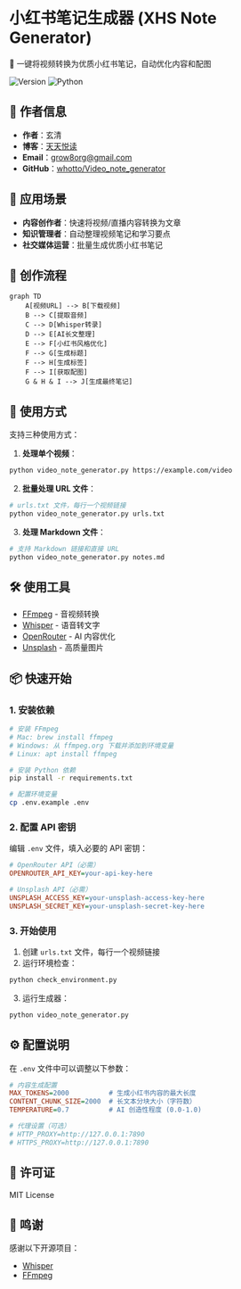 # 小红书笔记生成器 (XHS Note Generator)

🎥 一键将视频转换为优质小红书笔记，自动优化内容和配图

![Version](https://img.shields.io/badge/version-1.0.0-blue.svg)
![Python](https://img.shields.io/badge/python-3.8+-green.svg)

## 👤 作者信息

- **作者**：玄清
- **博客**：[天天悦读](https://blog.example.com)
- **Email**：grow8org@gmail.com
- **GitHub**：[whotto/Video_note_generator](https://github.com/whotto/Video_note_generator)

## 🎯 应用场景

- **内容创作者**：快速将视频/直播内容转换为文章
- **知识管理者**：自动整理视频笔记和学习要点
- **社交媒体运营**：批量生成优质小红书笔记

## 🔄 创作流程

```mermaid
graph TD
    A[视频URL] --> B[下载视频]
    B --> C[提取音频]
    C --> D[Whisper转录]
    D --> E[AI长文整理]
    E --> F[小红书风格优化]
    F --> G[生成标题]
    F --> H[生成标签]
    F --> I[获取配图]
    G & H & I --> J[生成最终笔记]
```

## 🚀 使用方式

支持三种使用方式：

1. **处理单个视频**：
```bash
python video_note_generator.py https://example.com/video
```

2. **批量处理 URL 文件**：
```bash
# urls.txt 文件，每行一个视频链接
python video_note_generator.py urls.txt
```

3. **处理 Markdown 文件**：
```bash
# 支持 Markdown 链接和直接 URL
python video_note_generator.py notes.md
```

## 🛠️ 使用工具

- [FFmpeg](https://ffmpeg.org/) - 音视频转换
- [Whisper](https://github.com/openai/whisper) - 语音转文字
- [OpenRouter](https://openrouter.ai/) - AI 内容优化
- [Unsplash](https://unsplash.com/) - 高质量图片

## 📦 快速开始

### 1. 安装依赖

```bash
# 安装 FFmpeg
# Mac: brew install ffmpeg
# Windows: 从 ffmpeg.org 下载并添加到环境变量
# Linux: apt install ffmpeg

# 安装 Python 依赖
pip install -r requirements.txt

# 配置环境变量
cp .env.example .env
```

### 2. 配置 API 密钥

编辑 `.env` 文件，填入必要的 API 密钥：
```ini
# OpenRouter API（必需）
OPENROUTER_API_KEY=your-api-key-here

# Unsplash API（必需）
UNSPLASH_ACCESS_KEY=your-unsplash-access-key-here
UNSPLASH_SECRET_KEY=your-unsplash-secret-key-here
```

### 3. 开始使用

1. 创建 `urls.txt` 文件，每行一个视频链接
2. 运行环境检查：
```bash
python check_environment.py
```
3. 运行生成器：
```bash
python video_note_generator.py
```

## ⚙️ 配置说明

在 `.env` 文件中可以调整以下参数：

```ini
# 内容生成配置
MAX_TOKENS=2000          # 生成小红书内容的最大长度
CONTENT_CHUNK_SIZE=2000  # 长文本分块大小（字符数）
TEMPERATURE=0.7          # AI 创造性程度 (0.0-1.0)

# 代理设置（可选）
# HTTP_PROXY=http://127.0.0.1:7890
# HTTPS_PROXY=http://127.0.0.1:7890
```

## 📄 许可证

MIT License

## 🙏 鸣谢

感谢以下开源项目：
- [Whisper](https://github.com/openai/whisper)
- [FFmpeg](https://ffmpeg.org/)
